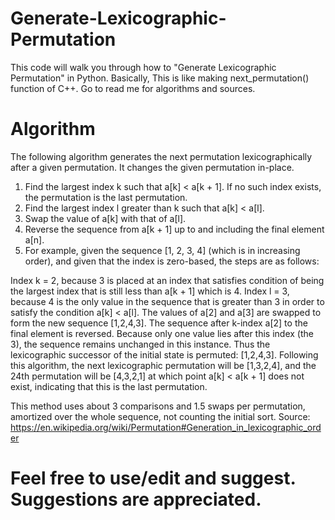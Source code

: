 # Generate-Lexicographic-Permutation
This code will walk you through how to "Generate Lexicographic Permutation" in Python. Basically,  This is like making next_permutation() function of C++. Go to read me for algorithms and sources.
# Algorithm
The following algorithm generates the next permutation lexicographically after a given permutation. It changes the given permutation in-place.

1. Find the largest index k such that a[k] < a[k + 1]. If no such index exists, the permutation is the last permutation.
2. Find the largest index l greater than k such that a[k] < a[l].
3. Swap the value of a[k] with that of a[l].
4. Reverse the sequence from a[k + 1] up to and including the final element a[n].
5. For example, given the sequence [1, 2, 3, 4] (which is in increasing order), and given that the index is zero-based, the steps are as follows:

Index k = 2, because 3 is placed at an index that satisfies condition of being the largest index that is still less than a[k + 1] which is 4.
Index l = 3, because 4 is the only value in the sequence that is greater than 3 in order to satisfy the condition a[k] < a[l].
The values of a[2] and a[3] are swapped to form the new sequence [1,2,4,3].
The sequence after k-index a[2] to the final element is reversed. Because only one value lies after this index (the 3), the sequence remains unchanged in this instance. Thus the lexicographic successor of the initial state is permuted: [1,2,4,3].
Following this algorithm, the next lexicographic permutation will be [1,3,2,4], and the 24th permutation will be [4,3,2,1] at which point a[k] < a[k + 1] does not exist, indicating that this is the last permutation.

This method uses about 3 comparisons and 1.5 swaps per permutation, amortized over the whole sequence, not counting the initial sort.
Source: https://en.wikipedia.org/wiki/Permutation#Generation_in_lexicographic_order

# Feel free to use/edit and suggest. Suggestions are appreciated. 
